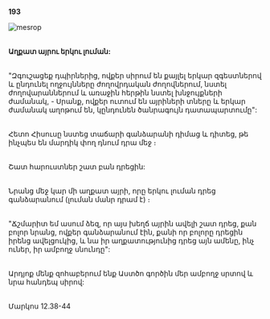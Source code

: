 **193**

![mesrop](https://volamar.ru/audio_video/foto/01/detbible/B402.BMP)

\
**Աղքատ այրու երկու լուման:**

\
"Զգուշացեք դպիրներից, ովքեր սիրում են քայլել երկար զգեստներով և ընդունել ողջույնները ժողովրդական ժողովներում, նստել ժողովարաններում և առաջին հերթին նստել խնջույքների ժամանակ, - Սրանք, ովքեր ուտում են այրիների տները և երկար ժամանակ աղոթում են, կընդունեն ծանրագույն դատապարտումը":

\
Հետո Հիսուսը նստեց տաճարի գանձարանի դիմաց և դիտեց, թե ինչպես են մարդիկ փող դնում դրա մեջ ։

\
Շատ հարուստներ շատ բան դրեցին:

\
Նրանց մեջ կար մի աղքատ այրի, որը երկու լուման դրեց գանձարանում (լուման մանր դրամ է) ։

\
"Ճշմարիտ եմ ասում ձեզ, որ այս խեղճ այրին ավելի շատ դրեց, քան բոլոր նրանց, ովքեր գանձարանում էին, քանի որ բոլորը դրեցին իրենց ավելցուկից, և նա իր աղքատությունից դրեց այն ամենը, ինչ ուներ, իր ամբողջ սնունդը":

\
Արդյոք մենք զոհաբերում ենք Աստծո գործին մեր ամբողջ սրտով և նրա հանդեպ սիրով:

\
Մարկոս 12.38-44
